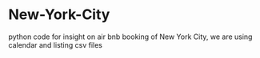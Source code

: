 # New-York-City
python code for insight on air bnb booking of New York City, we are using calendar and listing csv files 

